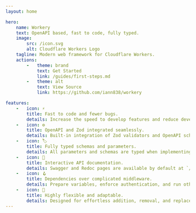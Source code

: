```yaml
---
layout: home

hero:
    name: Workery
    text: OpenAPI based, fast to code, fully typed.
    image:
        src: /icon.svg
        alt: Cloudflare Workers Logo
    tagline: Modern web framework for Cloudflare Workers.
    actions:
        -   theme: brand
            text: Get Started
            link: /guides/first-steps.md
        -   theme: alt
            text: View Source
            link: https://github.com/iann838/workery

features:
    -   icon: ⚡️
        title: Fast to code and fewer bugs.
        details: Increase the speed to develop features and reduce developer induced errors.
    -   icon: ⚙️
        title: OpenAPI and Zod integrated seamlessly.
        details: Built-in integration of Zod validators and OpenAPI schema generators.
    -   icon: 🏷️
        title: Fully typed schemas and parameters.
        details: All parameters and schemas are typed when implementing route handlers.
    -   icon: 📖
        title: Interactive API documentation.
        details: Swagger and Redoc pages are available by default at `/docs` and `/redoc`.
    -   icon: 🪝
        title: Dependencies over complicated middleware.
        details: Prepare variables, enforce authentication, and run other tasks before processing a request.
    -   icon: 🔩
        title: Highly flexible and adaptable.
        details: Designed for effortless addition, removal, and replacement of modules or components.
---
```


